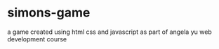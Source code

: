 # simons-game
a game created using html css and javascript as part of angela yu web development course

